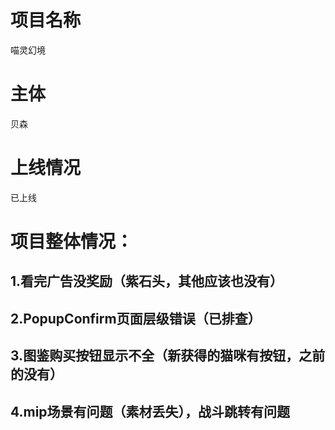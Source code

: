 # 项目名称
喵灵幻境
# 主体
贝森
# 上线情况
 已上线
# 项目整体情况：
## 1.看完广告没奖励（紫石头，其他应该也没有）
## 2.PopupConfirm页面层级错误（已排查）
## 3.图鉴购买按钮显示不全（新获得的猫咪有按钮，之前的没有）
## 4.mip场景有问题（素材丢失），战斗跳转有问题
